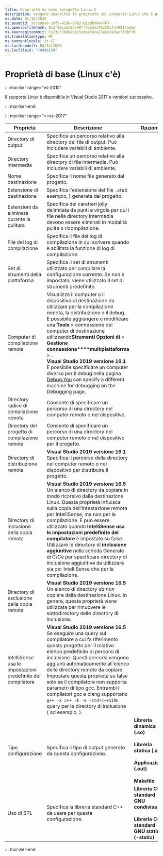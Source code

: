 ```yaml
---
title: Proprietà di base (progetto Linux C
description: Vengono descritte le proprietà del progetto Linux che è possibile impostare in Visual Studio nella pagina delle proprietà Generale.Describes the Linux project properties you can set in Visual Studio on the General properties page.
ms.date: 01/14/2020
ms.assetid: 56c800a9-3df9-4196-87b2-81adb00e4767
ms.openlocfilehash: 832f10ca2c95e40ff7ece23462105fa49014aa5d
ms.sourcegitcommit: c123cc76bb2b6c5cde6f4c425ece420ac733bf70
ms.translationtype: MT
ms.contentlocale: it-IT
ms.lasthandoff: 04/14/2020
ms.locfileid: "79446160"
---
```

# <a name="general-properties-linux-c"></a>Proprietà di base (Linux c'è)

::: moniker range="vs-2015"

Il supporto Linux è disponibile in Visual Studio 2017 e versioni successive.

::: moniker-end

::: moniker range=">=vs-2017"

| Proprietà | Descrizione | Opzioni |
|--|--|--|
| Directory di output | Specifica un percorso relativo alla directory del file di output. Può includere variabili di ambiente. |
| Directory intermedia | Specifica un percorso relativo alla directory di file intermedia. Può includere variabili di ambiente. |
| Nome destinazione | Specifica il nome file generato dal progetto. |
| Estensione di destinazione | Specifica l'estensione del file `.a`(ad esempio, ) generata dal progetto. |
| Estensioni da eliminare durante la pulitura | Specifica dei caratteri jolly delimitata da punti e virgola per cui i file nella directory intermedia devono essere eliminati in modalità pulita o ricompilazione. |
| File del log di compilazione | Specifica il file del log di compilazione in cui scrivere quando è abilitata la funzione di log di compilazione. |
| Set di strumenti della piattaforma | Specifica il set di strumenti utilizzato per compilare la configurazione corrente. Se non è impostato, viene utilizzato il set di strumenti predefinito. |
| Computer di compilazione remota | Visualizza il computer o il dispositivo di destinazione da utilizzare per la compilazione remota, la distribuzione e il debug. È possibile aggiungere o modificare una **Tools** > connessione del computer di destinazione utilizzando**Strumenti Opzioni di** > **Gestione connessione****multipiattaforma** > .<br /> **Visual Studio 2019 versione 16.1** È possibile specificare un computer diverso per il debug nella pagina [Debug.You](debugging-linux.md) can specify a different machine for debugging on the Debugging page. |
| Directory radice di compilazione remota | Consente di specificare un percorso di una directory nel computer remoto o nel dispositivo. |
| Directory del progetto di compilazione remota | Consente di specificare un percorso di una directory nel computer remoto o nel dispositivo per il progetto. |
| Directory di distribuzione remota | **Visual Studio 2019 versione 16.1** Specifica il percorso della directory nel computer remoto o nel dispositivo per distribuire il progetto. |
| Directory di inclusione della copia remota | **Visual Studio 2019 versione 16.5**  Un elenco di directory da copiare in modo ricorsivo dalla destinazione Linux. Questa proprietà influisce sulla copia dell'intestazione remota per IntelliSense, ma non per la compilazione. E può essere utilizzato quando **IntelliSense usa le impostazioni predefinite del compilatore** è impostato su false. Utilizzare le directory di **inclusione aggiuntive** nella scheda Generale di C/Cè per specificare directory di inclusione aggiuntive da utilizzare sia per IntelliSense che per la compilazione. |
| Directory di esclusione della copia remota | **Visual Studio 2019 versione 16.5** Un elenco di directory *da non* copiare dalla destinazione Linux. In genere, questa proprietà viene utilizzata per rimuovere le sottodirectory delle directory di inclusione. |
| IntelliSense usa le impostazioni predefinite del compilatore | **Visual Studio 2019 versione 16.5** Se eseguire una query sul compilatore a cui fa riferimento questo progetto per il relativo elenco predefinito di percorsi di inclusione. Questi percorsi vengono aggiunti automaticamente all'elenco delle directory remote da copiare. Impostare questa proprietà su false solo se il compilatore non supporta parametri di tipo gcc. Entrambi i compilatori gcc e clang supportano `g++ -x c++ -E -v -std=c++11`le query per le directory di inclusione ( ad esempio, ). |
| Tipo configurazione | Specifica il tipo di output generato da questa configurazione. | **Libreria dinamica (.so)**<br/><br/>**Libreria statica (.a)**<br/><br/>**Applicazione (.out)**<br/><br/>**Makefile** |
| Uso di STL | Specifica la libreria standard C++ da usare per questa configurazione. | **Libreria C++ standard GNU condivisa**<br/><br/>**Libreria C++ standard GNU statica (-static)** |

::: moniker-end
